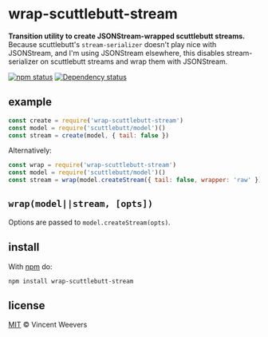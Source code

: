 # wrap-scuttlebutt-stream

**Transition utility to create JSONStream-wrapped scuttlebutt streams.** Because scuttlebutt's `stream-serializer` doesn't play nice with JSONStream, and I'm using JSONStream elsewhere, this disables stream-serializer on scuttlebutt streams and wrap them with JSONStream.

[![npm status](http://img.shields.io/npm/v/wrap-scuttlebutt-stream.svg?style=flat-square)](https://www.npmjs.org/package/wrap-scuttlebutt-stream) [![Dependency status](https://img.shields.io/david/vweevers/wrap-scuttlebutt-stream.svg?style=flat-square)](https://david-dm.org/vweevers/wrap-scuttlebutt-stream)

## example

```js
const create = require('wrap-scuttlebutt-stream')
const model = require('scuttlebutt/model')()
const stream = create(model, { tail: false })
```

Alternatively:

```js
const wrap = require('wrap-scuttlebutt-stream')
const model = require('scuttlebutt/model')()
const stream = wrap(model.createStream({ tail: false, wrapper: 'raw' }))
```

## `wrap(model||stream, [opts])`

Options are passed to `model.createStream(opts)`.

## install

With [npm](https://npmjs.org) do:

```
npm install wrap-scuttlebutt-stream
```

## license

[MIT](http://opensource.org/licenses/MIT) © Vincent Weevers
